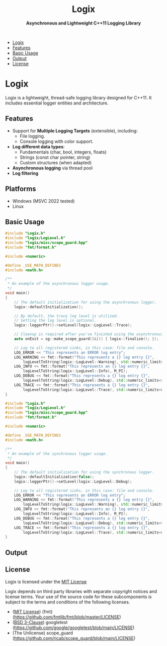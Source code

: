 <div align="center">
  <h1>Logix</h1>
  <p><b>Asynchronous and Lightweight C++11 Logging Library</b></p>
</div>

<br>

- [Logix](#logix)
- [Features](#features)
- [Basic Usage](#basic-usage)
- [Output](#output)
- [License](#license)

# Logix
Logix is a lightweight, thread-safe logging library designed for C++11.
It includes essential logger entities and architecture.

## Features
 - Support for **Multiple Logging Targets** (extensible), including:
	- File logging.
	- Console logging with color support.
 - **Log different data types**:
   - Fundamentals (char, bool, integers, floats)
   - Strings (const char pointer, string)
   - Custom structures (when adapted)
 - **Asynchronous logging** via thread pool
 - **Log filtering**
 
## Platforms
* Windows (MSVC 2022 tested)
* Linux

## Basic Usage
```c++
#include "Logix.h"
#include "logix/LogLevel.h"
#include "logix/misc/scope_guard.hpp"
#include "fmt/format.h"

#include <numeric>

#define _USE_MATH_DEFINES
#include <math.h>

/** 
 * An example of the asynchronous logger usage.
 */
void main()
{
	// The default initialization for using the asynchronous logger.
	logix::defaultInitialization();

	// By default, the trace log level is utilized.
	// Setting the log level is optional.
	logix::loggerPtr()->setLevel(logix::LogLevel::Trace);

	// Cleanup is required after you've finished using the asynchronous logger.
	auto onExit = sg::make_scope_guard([&]() { logix::finalize(); });

	// Log to all registered sinks, in this case: file and console.
	LOG_ERROR << "This represents an ERROR log entry";
	LOG_WARNING << fmt::format("This represents a {} log entry {}",
		logLevelToString(logix::LogLevel::Warning), std::numeric_limits<int>::min());
	LOG_INFO << fmt::format("This represents an {} log entry {}",
		logLevelToString(logix::LogLevel::Info), M_PI);
	LOG_DEBUG << fmt::format("This represents a {} log entry {}",
		logLevelToString(logix::LogLevel::Debug), std::numeric_limits<size_t>::max());
	LOG_TRACE << fmt::format("This represents a {} log entry {}",
		logLevelToString(logix::LogLevel::Trace), std::numeric_limits<double>::max());
}
```

```c++
#include "Logix.h"
#include "logix/LogLevel.h"
#include "logix/misc/scope_guard.hpp"
#include "fmt/format.h"

#include <numeric>

#define _USE_MATH_DEFINES
#include <math.h>

/**
 * An example of the synchronous logger usage.
 */
void main()
{
	// The default initialization for using the synchronous logger.
	logix::defaultInitialization(false);
	logix::loggerPtr()->setLevel(logix::LogLevel::Debug);

	// Log to all registered sinks, in this case: file and console.
	LOG_ERROR << "This represents an ERROR log entry";
	LOG_WARNING << fmt::format("This represents a {} log entry {}",
		logLevelToString(logix::LogLevel::Warning), std::numeric_limits<int>::min());
	LOG_INFO << fmt::format("This represents an {} log entry {}",
		logLevelToString(logix::LogLevel::Info), M_PI);
	LOG_DEBUG << fmt::format("This represents a {} log entry {}",
		logLevelToString(logix::LogLevel::Debug), std::numeric_limits<size_t>::max());
	LOG_TRACE << fmt::format("This represents a {} log entry {}",
		logLevelToString(logix::LogLevel::Trace), std::numeric_limits<double>::max());
}
```

## Output

## License
Logix is licensed under the [MIT License](http://opensource.org/licenses/MIT)

Logix depends on third party libraries with separate copyright notices and license terms.
Your use of the source code for these subcomponents is subject to the terms and conditions of the following licenses.

- ([MIT License](http://opensource.org/licenses/MIT)) {fmt} (https://github.com/fmtlib/fmt/blob/master/LICENSE)
- ([BSD 3-Clause](https://opensource.org/license/bsd-3-clause/)) googletest (https://github.com/google/googletest/blob/main/LICENSE)
- (The Unlicense) scope_guard (https://github.com/ricab/scope_guard/blob/main/LICENSE)
